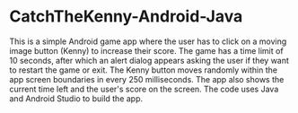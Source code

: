# CatchTheKenny-Android-Java

This is a simple Android game app where the user has to click on a moving image button (Kenny) to increase their score. The game has a time limit of 10 seconds, after which an alert dialog appears asking the user if they want to restart the game or exit. The Kenny button moves randomly within the app screen boundaries in every 250 milliseconds. The app also shows the current time left and the user's score on the screen. The code uses Java and Android Studio to build the app.
